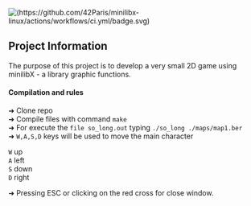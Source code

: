 ![(https://github.com/42Paris/minilibx-linux/actions/workflows/ci.yml/badge.svg)](https://img.shields.io/badge/norminette-100%25-green)

## Project Information

The purpose of this project is to develop a very small 2D game using minilibX - a library graphic functions.

#### Compilation and rules

  ➜ Clone repo <br>
  ➜ Compile files with command ```make```<br>
  ➜ For execute the ```file so_long.out```  typing ```./so_long ./maps/map1.ber ``` <br>
  ➜ ```W,A,S,D``` keys will be used to move the main character <br>

  ``` W ``` up <br>
  ``` A ``` left <br>
  ``` S ``` down <br>
  ``` D ``` right <br>
        
  ➜ Pressing ESC or clicking on the red cross for close window. <br>
